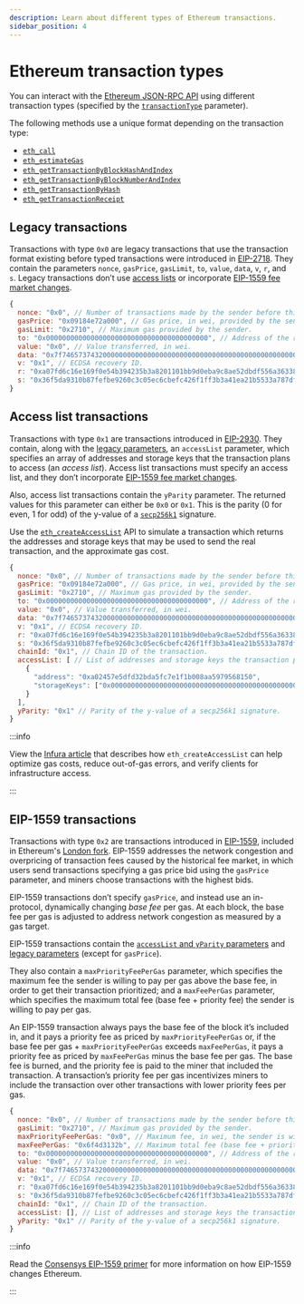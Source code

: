 ```yaml
---
description: Learn about different types of Ethereum transactions.
sidebar_position: 4
---
```


# Ethereum transaction types

You can interact with the [Ethereum JSON-RPC API](../reference/ethereum/json-rpc-methods/index.md) using different transaction types (specified by the
[`transactionType`](https://eips.ethereum.org/EIPS/eip-2718) parameter).

The following methods use a unique format depending on the transaction type:

- [`eth_call`](../reference/ethereum/json-rpc-methods/eth_call.mdx)
- [`eth_estimateGas`](../reference/ethereum/json-rpc-methods/eth_estimategas.mdx)
- [`eth_getTransactionByBlockHashAndIndex` ](../reference/ethereum/json-rpc-methods/eth_gettransactionbyblockhashandindex.mdx)
- [`eth_getTransactionByBlockNumberAndIndex` ](../reference/ethereum/json-rpc-methods/eth_gettransactionbyblocknumberandindex.mdx)
- [`eth_getTransactionByHash` ](../reference/ethereum/json-rpc-methods/eth_gettransactionbyhash.mdx)
- [`eth_getTransactionReceipt` ](../reference/ethereum/json-rpc-methods/eth_gettransactionreceipt.mdx)

## Legacy transactions

Transactions with type `0x0` are legacy transactions that use the transaction format existing before typed transactions were introduced in [EIP-2718](https://eips.ethereum.org/EIPS/eip-2718). They contain the parameters `nonce`, `gasPrice`, `gasLimit`, `to`, `value`, `data`, `v`, `r`, and `s`. Legacy transactions don’t use [access lists](../reference/ethereum/json-rpc-methods/eth_createaccesslist.mdx) or incorporate [EIP-1559 fee market changes](#eip-1559-transactions).

```js title="Legacy transaction object example"
{
  nonce: "0x0", // Number of transactions made by the sender before this one.
  gasPrice: "0x09184e72a000", // Gas price, in wei, provided by the sender.
  gasLimit: "0x2710", // Maximum gas provided by the sender.
  to: "0x0000000000000000000000000000000000000000", // Address of the recipient. Not used in contract creation transactions.
  value: "0x0", // Value transferred, in wei.
  data: "0x7f7465737432000000000000000000000000000000000000000000000000000000600057", // Used for defining contract creation and interaction.
  v: "0x1", // ECDSA recovery ID.
  r: "0xa07fd6c16e169f0e54b394235b3a8201101bb9d0eba9c8ae52dbdf556a363388", // ECDSA signature r.
  s: "0x36f5da9310b87fefbe9260c3c05ec6cbefc426f1ff3b3a41ea21b5533a787dfc", // ECDSA signature s.
}
```

## Access list transactions

Transactions with type `0x1` are transactions introduced in [EIP-2930](https://eips.ethereum.org/EIPS/eip-2930). They contain, along with the [legacy parameters](#legacy-transactions), an `accessList` parameter, which specifies an array of addresses and storage keys that the transaction plans to access (an _access list_). Access list transactions must specify an access list, and they don’t incorporate [EIP-1559 fee market changes](#eip-1559-transactions).

Also, access list transactions contain the `yParity` parameter. The returned values for this parameter can either be `0x0` or `0x1`. This is the parity (0 for even, 1 for odd) of the y-value of a [`secp256k1`](https://eips.ethereum.org/EIPS/eip-2098) signature.

Use the [`eth_createAccessList`](../reference/ethereum/json-rpc-methods/eth_createaccesslist.mdx) API to simulate a transaction which returns the addresses and storage keys that may be used to send the real transaction, and the approximate gas cost.

```js title="Access list transaction object example"
{
  nonce: "0x0", // Number of transactions made by the sender before this one.
  gasPrice: "0x09184e72a000", // Gas price, in wei, provided by the sender.
  gasLimit: "0x2710", // Maximum gas provided by the sender.
  to: "0x0000000000000000000000000000000000000000", // Address of the recipient. Not used in contract creation transactions.
  value: "0x0", // Value transferred, in wei.
  data: "0x7f7465737432000000000000000000000000000000000000000000000000000000600057", // Used for defining contract creation and interaction.
  v: "0x1", // ECDSA recovery ID.
  r: "0xa07fd6c16e169f0e54b394235b3a8201101bb9d0eba9c8ae52dbdf556a363388", // ECDSA signature r.
  s: "0x36f5da9310b87fefbe9260c3c05ec6cbefc426f1ff3b3a41ea21b5533a787dfc", // ECDSA signature s.
  chainId: "0x1", // Chain ID of the transaction.
  accessList: [ // List of addresses and storage keys the transaction plans to access.
    {
      "address": "0xa02457e5dfd32bda5fc7e1f1b008aa5979568150",
      "storageKeys": ["0x0000000000000000000000000000000000000000000000000000000000000081"]
    }
  ],
  yParity: "0x1" // Parity of the y-value of a secp256k1 signature.
}
```

:::info

View the [Infura article](https://blog.infura.io/post/optimizing-ethereum-transactions-with-eth_createaccesslist) that describes how `eth_createAccessList` can help optimize gas costs, reduce out-of-gas errors, and verify clients for infrastructure access.

:::

## EIP-1559 transactions

Transactions with type `0x2` are transactions introduced in [EIP-1559](https://github.com/ethereum/EIPs/blob/master/EIPS/eip-1559.md), included in Ethereum's [London fork](https://ethereum.org/en/history/#london). EIP-1559 addresses the network congestion and overpricing of transaction fees caused by the historical fee market, in which users send transactions specifying a gas price bid using the `gasPrice` parameter, and miners choose transactions with the highest bids.

EIP-1559 transactions don’t specify `gasPrice`, and instead use an in-protocol, dynamically changing _base fee_ per gas. At each block, the base fee per gas is adjusted to address network congestion as measured by a gas target.

EIP-1559 transactions contain the [`accessList` and `yParity` parameters](transaction-types.md#access-list-transactions) and [legacy parameters](transaction-types.md#legacy-transactions) (except for `gasPrice`).

They also contain a `maxPriorityFeePerGas` parameter, which specifies the maximum fee the sender is willing to pay per gas above the base fee, in order to get their transaction prioritized;
and a `maxFeePerGas` parameter, which specifies the maximum total fee (base fee + priority fee) the sender is willing to pay per gas.

An EIP-1559 transaction always pays the base fee of the block it’s included in, and it pays a priority fee as priced by `maxPriorityFeePerGas` or, if the base fee per gas + `maxPriorityFeePerGas` exceeds `maxFeePerGas`, it pays a priority fee as priced by `maxFeePerGas` minus the base fee per gas. The base fee is burned, and the priority fee is paid to the miner that included the transaction. A transaction’s priority fee per gas incentivizes miners to include the transaction over other transactions with lower priority fees per gas.

```js title="EIP-1559 transaction object example"
{
  nonce: "0x0", // Number of transactions made by the sender before this one.
  gasLimit: "0x2710", // Maximum gas provided by the sender.
  maxPriorityFeePerGas: "0x0", // Maximum fee, in wei, the sender is willing to pay per gas above the base fee.
  maxFeePerGas: "0x6f4d3132b", // Maximum total fee (base fee + priority fee), in wei, the sender is willing to pay per gas.
  to: "0x0000000000000000000000000000000000000000", // Address of the recipient. Not used in contract creation transactions.
  value: "0x0", // Value transferred, in wei.
  data: "0x7f7465737432000000000000000000000000000000000000000000000000000000600057", // Used for defining contract creation and interaction.
  v: "0x1", // ECDSA recovery ID.
  r: "0xa07fd6c16e169f0e54b394235b3a8201101bb9d0eba9c8ae52dbdf556a363388", // ECDSA signature r.
  s: "0x36f5da9310b87fefbe9260c3c05ec6cbefc426f1ff3b3a41ea21b5533a787dfc", // ECDSA signature s.
  chainId: "0x1", // Chain ID of the transaction.
  accessList: [], // List of addresses and storage keys the transaction plans to access.
  yParity: "0x1" // Parity of the y-value of a secp256k1 signature.
}
```

:::info

Read the [Consensys EIP-1559 primer](https://consensys.net/blog/quorum/what-is-eip-1559-how-will-it-change-ethereum/) for more information on how EIP-1559 changes Ethereum.

:::
